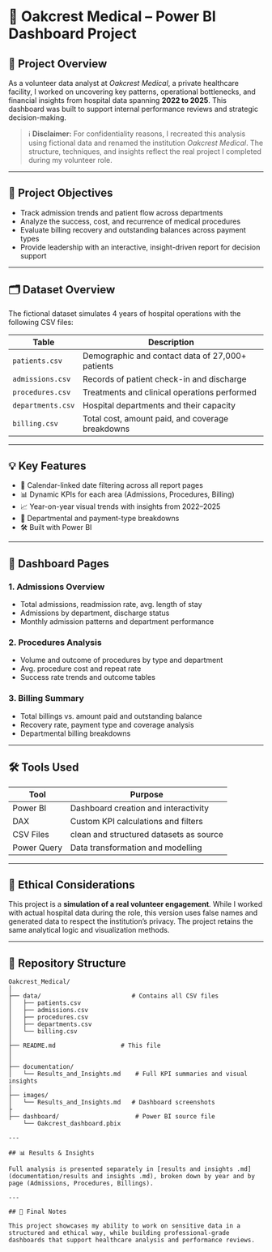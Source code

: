 # 🏥 Oakcrest Medical – Power BI Dashboard Project

## 📌 Project Overview

As a volunteer data analyst at *Oakcrest Medical*, a private healthcare facility, I worked on uncovering key patterns, operational bottlenecks, and financial insights from hospital data spanning **2022 to 2025**. This dashboard was built to support internal performance reviews and strategic decision-making.

> ℹ️ **Disclaimer:** For confidentiality reasons, I recreated this analysis using fictional data and renamed the institution *Oakcrest Medical*. The structure, techniques, and insights reflect the real project I completed during my volunteer role.

---

## 🎯 Project Objectives

- Track admission trends and patient flow across departments  
- Analyze the success, cost, and recurrence of medical procedures  
- Evaluate billing recovery and outstanding balances across payment types  
- Provide leadership with an interactive, insight-driven report for decision support  

---

## 🗂️ Dataset Overview

The fictional dataset simulates 4 years of hospital operations with the following CSV files:

| Table         | Description |
|---------------|-------------|
| `patients.csv`     | Demographic and contact data of 27,000+ patients |
| `admissions.csv`   | Records of patient check-in and discharge |
| `procedures.csv`   | Treatments and clinical operations performed |
| `departments.csv`  | Hospital departments and their capacity |
| `billing.csv`      | Total cost, amount paid, and coverage breakdowns |

---

## 💡 Key Features

- 🔄 Calendar-linked date filtering across all report pages  
- 📊 Dynamic KPIs for each area (Admissions, Procedures, Billing)  
- 📈 Year-on-year visual trends with insights from 2022–2025  
- 📌 Departmental and payment-type breakdowns  
- 🛠️ Built with Power BI  

---

## 📌 Dashboard Pages

### 1. Admissions Overview
- Total admissions, readmission rate, avg. length of stay  
- Admissions by department, discharge status  
- Monthly admission patterns and department performance

### 2. Procedures Analysis
- Volume and outcome of procedures by type and department  
- Avg. procedure cost and repeat rate  
- Success rate trends and outcome tables

### 3. Billing Summary
- Total billings vs. amount paid and outstanding balance  
- Recovery rate, payment type and coverage analysis  
- Departmental billing breakdowns

---

## 🛠️ Tools Used

| Tool       | Purpose                       |
|------------|-------------------------------|
| Power BI   | Dashboard creation and interactivity |
| DAX        | Custom KPI calculations and filters |
| CSV Files  | clean and structured datasets as source|
| Power Query| Data transformation and modelling |                                        |
---

## 🔐 Ethical Considerations

This project is a **simulation of a real volunteer engagement**. While I worked with actual hospital data during the role, this version uses false names and generated data to respect the institution’s privacy. The project retains the same analytical logic and visualization methods.

---

## 📁 Repository Structure

```
Oakcrest_Medical/
│
├── data/                         # Contains all CSV files
│   ├── patients.csv
│   ├── admissions.csv
│   ├── procedures.csv
│   ├── departments.csv
│   └── billing.csv
│
├── README.md                  # This file
│                  
│
├── documentation/
│   └── Results_and_Insights.md    # Full KPI summaries and visual insights
│
├── images/                     
│   └── Results_and_Insights.md   # Dashboard screenshots 
├
├── dashboard/                     # Power BI source file
    └── Oakcrest_dashboard.pbix

---

## 📊 Results & Insights

Full analysis is presented separately in [results and insights .md](documentation/results and insights .md), broken down by year and by page (Admissions, Procedures, Billings).

---

## 📌 Final Notes

This project showcases my ability to work on sensitive data in a structured and ethical way, while building professional-grade dashboards that support healthcare analysis and performance reviews.
